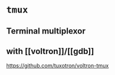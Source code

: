 # `tmux`
## Terminal multiplexor

## with [[voltron]]/[[gdb]]

https://github.com/tuxotron/voltron-tmux
